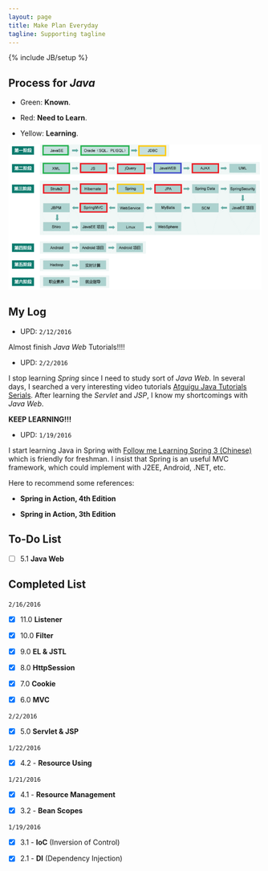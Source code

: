 ```yaml
---
layout: page
title: Make Plan Everyday
tagline: Supporting tagline
---
```

{% include JB/setup %}

## Process for _Java_

- Green: **Known**.

- Red: **Need to Learn**.

- Yellow: **Learning**.

![Process for Java](/learning.png)

## My Log

- UPD: `2/12/2016`

Almost finish _Java Web_ Tutorials!!!!

- UPD: `2/2/2016`

I stop learning _Spring_ since I need to study sort of _Java Web_. In several days, I searched a very interesting video tutorials [Atguigu Java Tutorials Serials](http://www.atguigu.com/download.shtml#javascript). After learning the _Servlet_ and _JSP_, I know my shortcomings with _Java Web_.

**KEEP LEARNING!!!**

- UPD: `1/19/2016`

I start learning Java in Spring with [Follow me Learning Spring 3 (Chinese) ](http://jinnianshilongnian.iteye.com/category/206533) which is friendly for freshman. I insist that Spring is an useful MVC framework, which could implement with J2EE, Android, .NET, etc.

Here to recommend some references:

- **Spring in Action, 4th Edition**

- **Spring in Action, 3th Edition**

## To-Do List

- [ ] 5.1 **Java Web**


## Completed List

`2/16/2016`

- [x] 11.0 **Listener**

- [x] 10.0 **Filter**

- [x] 9.0 **EL & JSTL**

- [x] 8.0 **HttpSession**

- [x] 7.0 **Cookie**

- [x] 6.0 **MVC**

`2/2/2016`

- [x] 5.0 **Servlet & JSP**

`1/22/2016`

- [x] 4.2 - **Resource Using**

`1/21/2016`

- [x] 4.1 - **Resource Management**

- [x] 3.2 - **Bean Scopes**

`1/19/2016`

- [x] 3.1 - **IoC** (Inversion of Control)

- [x] 2.1 - **DI** (Dependency Injection)
